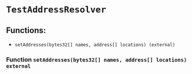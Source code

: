 # `TestAddressResolver`

## Functions:

- `setAddresses(bytes32[] names, address[] locations) (external)`

### Function `setAddresses(bytes32[] names, address[] locations) external`
